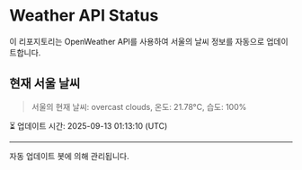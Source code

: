 
# Weather API Status

이 리포지토리는 OpenWeather API를 사용하여 서울의 날씨 정보를 자동으로 업데이트합니다.

## 현재 서울 날씨
> 서울의 현재 날씨: overcast clouds, 온도: 21.78°C, 습도: 100%

⏳ 업데이트 시간: 2025-09-13 01:13:10 (UTC)

---
자동 업데이트 봇에 의해 관리됩니다.
